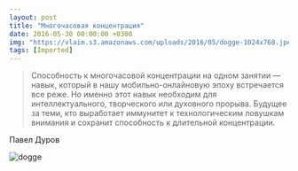 ```yaml
---
layout: post
title: "Многочасовая концентрация"
date: 2016-05-30 00:00:00 +0300
img: "https://vlaim.s3.amazonaws.com/uploads/2016/05/dogge-1024x768.jpeg"
tags: [Imported]
---
```


> Способность к многочасовой концентрации на одном занятии — навык, который в нашу мобильно-онлайновую эпоху встречается все реже. Но именно этот навык необходим для интеллектуального, творческого или духовного прорыва. Будущее за теми, кто выработает иммунитет к технологическим ловушкам внимания и сохранит способность к длительной концентрации.

Павел Дуров

![dogge](dogge-1024x768.jpeg)